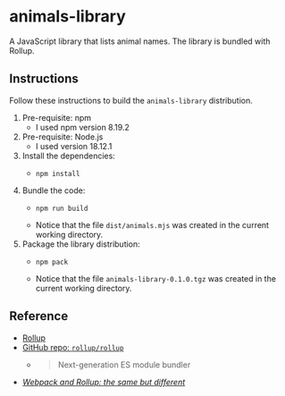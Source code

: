 # animals-library

A JavaScript library that lists animal names. The library is bundled with Rollup.


## Instructions

Follow these instructions to build the `animals-library` distribution.

1. Pre-requisite: npm
   * I used npm version 8.19.2
2. Pre-requisite: Node.js
   * I used version 18.12.1
3. Install the dependencies:
    * ```shell
      npm install
      ```
4. Bundle the code:
   * ```shell
     npm run build
     ```
   * Notice that the file `dist/animals.mjs` was created in the current working directory.
5. Package the library distribution:
   * ```shell
     npm pack
     ```
   * Notice that the file `animals-library-0.1.0.tgz` was created in the current working directory.


## Reference

* [Rollup](https://rollupjs.org/guide/en/)
* [GitHub repo: `rollup/rollup`](https://github.com/rollup/rollup)
  * > Next-generation ES module bundler
* [*Webpack and Rollup: the same but different*](https://medium.com/webpack/webpack-and-rollup-the-same-but-different-a41ad427058c)
